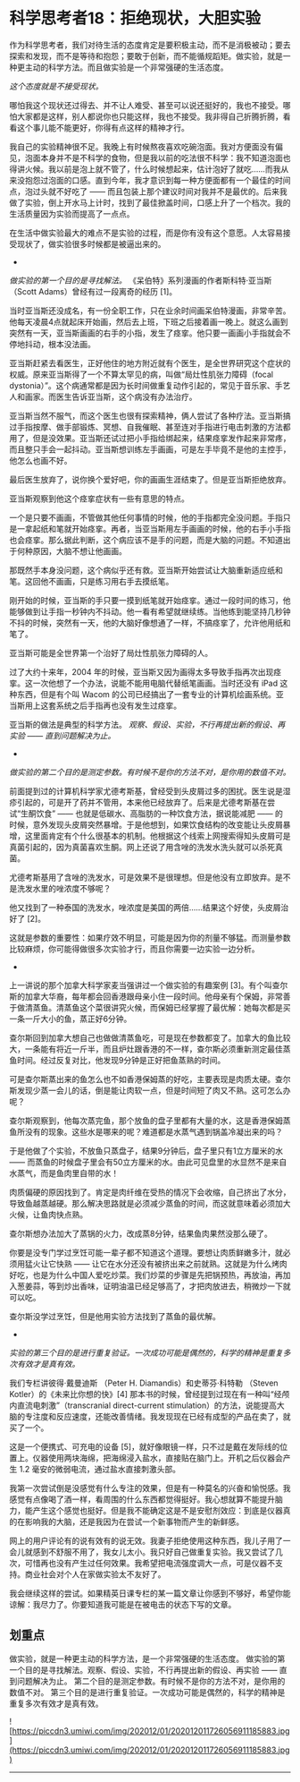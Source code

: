 # 科学思考者18：拒绝现状，大胆实验

作为科学思考者，我们对待生活的态度肯定是要积极主动，而不是消极被动；要去探索和发现，而不是等待和抱怨；要敢于创新，而不能循规蹈矩。做实验，就是一种更主动的科学方法。而且做实验是一个非常强硬的生活态度。

 *这个态度就是不接受现状。*

哪怕我这个现状还过得去、并不让人难受、甚至可以说还挺好的，我也不接受。哪怕大家都是这样，别人都说你也只能这样，我也不接受。我非得自己折腾折腾，看看这个事儿能不能更好，你得有点这样的精神才行。

我自己的实验精神很不足。我晚上有时候熬夜喜欢吃碗泡面。我对方便面没有偏见，泡面本身并不是不科学的食物，但是我以前的吃法很不科学：我不知道泡面也得讲火候。我以前是泡上就不管了，什么时候想起来，估计泡好了就吃……而我从来没抱怨过泡面的口感。直到今年，我才意识到每一种方便面都有一个最佳的时间点，泡过头就不好吃了 —— 而且包装上那个建议时间对我并不是最优的。后来我做了实验，倒上开水马上计时，找到了最佳掀盖时间，口感上升了一个档次。我的生活质量因为实验而提高了一点点。

在生活中做实验最大的难点不是实验的过程，而是你有没有这个意愿。人太容易接受现状了，做实验很多时候都是被逼出来的。

*

 *做实验的第一个目的是寻找解法。* 《呆伯特》系列漫画的作者斯科特·亚当斯（Scott Adams）曾经有过一段离奇的经历 [1]。

当时亚当斯还没成名，有一份全职工作，只在业余时间画呆伯特漫画，非常辛苦。他每天凌晨4点就起床开始画，然后去上班，下班之后接着画一晚上。就这么画到突然有一天，亚当斯画画的右手的小指，发生了痉挛。他只要一画画小手指就会不停地抖动，根本没法画。

亚当斯赶紧去看医生，正好他住的地方附近就有个医生，是全世界研究这个症状的权威。原来亚当斯得了一个不算太罕见的病，叫做“局灶性肌张力障碍（focal dystonia）”。这个病通常都是因为长时间做重复动作引起的，常见于音乐家、手艺人和画家。而医生告诉亚当斯，这个病没有办法治疗。

亚当斯当然不服气，而这个医生也很有探索精神，俩人尝试了各种疗法。亚当斯搞过手指按摩、做手部锻炼、冥想、自我催眠、甚至连对手指进行电击刺激的方法都用了，但是没效果。亚当斯还试过把小手指给绑起来，结果痉挛发作起来非常疼，而且整只手会一起抖动。亚当斯想训练左手画画，可是左手毕竟不是他的主控手，他怎么也画不好。

最后医生放弃了，说你换个爱好吧，你的画画生涯结束了。但是亚当斯拒绝放弃。

亚当斯观察到他这个痉挛症状有一些有意思的特点。

一个是只要不画画，不管做其他任何事情的时候，他的手指都完全没问题。手指只是一拿起纸和笔就开始痉挛。再者，当亚当斯用左手画画的时候，他的右手小手指也会痉挛。那么据此判断，这个病应该不是手的问题，而是大脑的问题。不知道出于何种原因，大脑不想让他画画。

那既然手本身没问题，这个病似乎还有救。亚当斯开始尝试让大脑重新适应纸和笔。这回他不画画，只是练习用右手去摸纸笔。

刚开始的时候，亚当斯的手只要一摸到纸笔就开始痉挛。通过一段时间的练习，他能够做到让手指一秒钟内不抖动。他一看有希望就继续练。当他练到能坚持几秒钟不抖的时候，突然有一天，他的大脑好像想通了一样，不搞痉挛了，允许他用纸和笔了。

亚当斯可能是全世界第一个治好了局灶性肌张力障碍的人。

过了大约十来年，2004 年的时候，亚当斯又因为画得太多导致手指再次出现痉挛。这一次他想了一个办法，说能不能用电脑代替纸笔画画。当时还没有 iPad 这种东西，但是有个叫 Wacom 的公司已经搞出了一套专业的计算机绘画系统。亚当斯用上这套系统之后手指再也没有发生过痉挛。

亚当斯的做法是典型的科学方法。 *观察、假设、实验，不行再提出新的假设、再实验 —— 直到问题解决为止。*

*

 *做实验的第二个目的是测定参数。有时候不是你的方法不对，是你用的数值不对。*

前面提到过的计算机科学家尤德考斯基，曾经受到头皮屑过多的困扰。医生说是湿疹引起的，可是开了药并不管用，本来他已经放弃了。后来是尤德考斯基在尝试“生酮饮食” —— 也就是低碳水、高脂肪的一种饮食方法，据说能减肥 —— 的时候，意外发现头皮屑突然暴增。于是他想到，如果饮食结构的改变能让头皮屑暴增，这里面肯定有个什么很基本的机制。他根据这个线索上网搜索得知头皮屑可是真菌引起的，因为真菌喜欢生酮。网上还说了用含唑的洗发水洗头就可以杀死真菌。

尤德考斯基用了含唑的洗发水，可是效果不是很理想。但是他没有立即放弃。是不是洗发水里的唑浓度不够呢？

他又找到了一种泰国的洗发水，唑浓度是美国的两倍……结果这个好使，头皮屑治好了 [2]。

这就是参数的重要性：如果疗效不明显，可能是因为你的剂量不够猛。而测量参数比较麻烦，你可能得做很多次实验才行，而且你需要一边实验一边分析。

*

上一讲说的那个加拿大科学家麦当强讲过一个做实验的有趣案例 [3]。有个叫查尔斯的加拿大华裔，每年都会回香港跟母亲小住一段时间。他母亲有个保姆，非常善于做清蒸鱼。清蒸鱼这个菜很讲究火候，而保姆已经掌握了最优解：她每次都是买一条一斤大小的鱼，蒸正好6分钟。

查尔斯回到加拿大想自己也做做清蒸鱼吃，可是现在参数都变了。加拿大的鱼比较大，一条能有将近一斤半，而且炉灶跟香港的不一样，查尔斯必须重新测定最佳蒸鱼时间。经过反复对比，他发现9分钟是正好把鱼蒸熟的时间。

可是查尔斯蒸出来的鱼怎么也不如香港保姆蒸的好吃，主要表现是肉质太硬。查尔斯发现少蒸一会儿的话，倒是能让肉软一点，但是时间短了肉又不熟。这可怎么办呢？

查尔斯观察到，他每次蒸完鱼，那个放鱼的盘子里都有大量的水，这是香港保姆蒸鱼所没有的现象。这些水是哪来的呢？难道都是水蒸气遇到锅盖冷凝出来的吗？

于是他做了个实验，不放鱼只蒸盘子，结果9分钟后，盘子里只有1立方厘米的水 —— 而蒸鱼的时候盘子里会有50立方厘米的水。由此可见盘里的水显然不是来自水蒸气，而是鱼肉里自带的水！

肉质偏硬的原因找到了。肯定是肉纤维在受热的情况下会收缩，自己挤出了水分，导致鱼越蒸越硬。那么解决思路就是必须减少蒸鱼的时间，而这就意味着必须加大火候，让鱼肉快点熟。

查尔斯想办法加大了蒸锅的火力，改成蒸8分钟，结果鱼肉果然没那么硬了。

你要是没专门学过烹饪可能一辈子都不知道这个道理。要想让肉质鲜嫩多汁，就必须用猛火让它快熟 —— 让它在水分还没有被挤出来之前就熟。这就是为什么烤肉好吃，也是为什么中国人爱吃炒菜。我们炒菜的步骤是先把锅预热，再放油，再加入葱姜蒜，等到炒出香味，证明油温已经足够高了，才把肉放进去，稍微炒一下就可以吃。

查尔斯没学过烹饪，但是他用实验方法找到了蒸鱼的最优解。

*

 *实验的第三个目的是进行重复验证。一次成功可能是偶然的，科学的精神是重复多次有效才是真有效。*

我们专栏讲彼得·戴曼迪斯 （Peter H. Diamandis）和史蒂芬·科特勒 （Steven Kotler）的《未来比你想的快》[4] 那本书的时候，曾经提到过现在有一种叫“经颅内直流电刺激”（transcranial direct-current stimulation）的方法，说能提高大脑的专注度和反应速度，还能改善情绪。我发现现在已经有成型的产品在卖了，就买了一个。

这是一个便携式、可充电的设备 [5]，就好像眼镜一样，只不过是戴在发际线的位置上。仪器使用两块海绵，把海绵浸入盐水，直接贴在脑门上。开机之后仪器会产生 1.2 毫安的微弱电流，通过盐水直接刺激头部。

我第一次尝试倒是没感觉有什么专注的效果，但是有一种莫名的兴奋和愉悦感。我感觉有点像喝了酒一样，看周围的什么东西都觉得挺好。我心想就算不能提升脑力，能产生这个感觉也挺好。但是我不能确定这是不是安慰剂效应：到底是仪器真的在影响我的大脑，还是我因为在尝试一个新事物而产生的新鲜感。

网上的用户评论有的说有效有的说无效。我妻子拒绝使用这种东西，我儿子用了一会儿就感到不舒服不用了，我女儿太小。我只好自己做重复实验。我又尝试了几次，可惜再也没有产生过任何效果。我希望把电流强度调大一点，可是仪器不支持。商业社会对个人在家做实验太不友好了。

我会继续这样的尝试。如果精英日课专栏的某一篇文章让你感到不够好，希望你能谅解：我尽力了。你要知道我可能是在被电击的状态下写的文章。

## 划重点

做实验，就是一种更主动的科学方法，是一个非常强硬的生活态度。
做实验的第一个目的是寻找解法。观察、假设、实验，不行再提出新的假设、再实验 —— 直到问题解决为止。
第二个目的是测定参数。有时候不是你的方法不对，是你用的数值不对。
第三个目的是进行重复验证。一次成功可能是偶然的，科学的精神是重复多次有效才是真有效。

![https://piccdn3.umiwi.com/img/202012/01/202012011726056911185883.jpg](https://piccdn3.umiwi.com/img/202012/01/202012011726056911185883.jpg)

---
